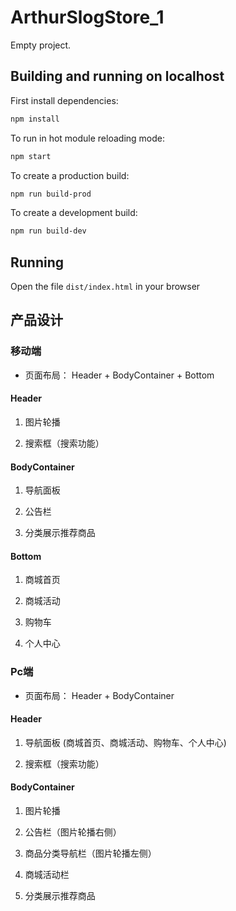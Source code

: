 # ArthurSlogStore_1

Empty project.

## Building and running on localhost

First install dependencies:

```sh
npm install
```

To run in hot module reloading mode:

```sh
npm start
```

To create a production build:

```sh
npm run build-prod
```

To create a development build:

```sh
npm run build-dev
```

## Running

Open the file `dist/index.html` in your browser

## 产品设计

### 移动端

* 页面布局： Header + BodyContainer + Bottom

#### Header

1. 图片轮播

2. 搜索框（搜索功能）

#### BodyContainer

1. 导航面板

2. 公告栏

3. 分类展示推荐商品

#### Bottom

1. 商城首页

2. 商城活动

3. 购物车

4. 个人中心

### Pc端

* 页面布局： Header + BodyContainer

#### Header

1. 导航面板 (商城首页、商城活动、购物车、个人中心)

2. 搜索框（搜索功能）

#### BodyContainer

1. 图片轮播

2. 公告栏（图片轮播右侧）

3. 商品分类导航栏（图片轮播左侧）

4. 商城活动栏

5. 分类展示推荐商品